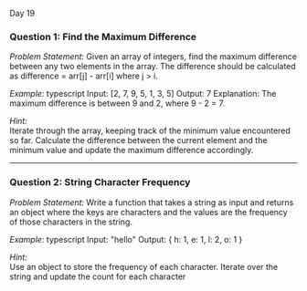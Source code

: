 Day 19

### Question 1: Find the Maximum Difference
*Problem Statement:*
Given an array of integers, find the maximum difference between any two elements in the array. The difference should be calculated as difference = arr[j] - arr[i] where j > i.

*Example:*
typescript
Input: [2, 7, 9, 5, 1, 3, 5]
Output: 7
Explanation: The maximum difference is between 9 and 2, where 9 - 2 = 7.


*Hint:*  
Iterate through the array, keeping track of the minimum value encountered so far. Calculate the difference between the current element and the minimum value and update the maximum difference accordingly.

---

### Question 2: String Character Frequency
*Problem Statement:*
Write a function that takes a string as input and returns an object where the keys are characters and the values are the frequency of those characters in the string.

*Example:*
typescript
Input: "hello"
Output: { h: 1, e: 1, l: 2, o: 1 }


*Hint:*  
Use an object to store the frequency of each character. Iterate over the string and update the count for each character